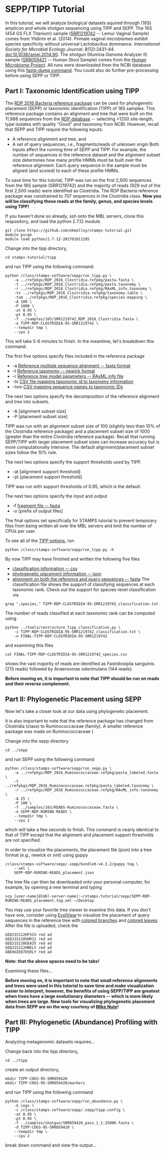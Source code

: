 SEPP/TIPP Tutorial
==================
In this tutorial, we will analyze biological datasets aquired through (16S) amplicon and whole shotgun sequencing using TIPP and SEPP. The 16S (454 GS FLX Titanium) sample ([SRR1219742](https://www.ncbi.nlm.nih.gov/biosample/SAMN02725485) -- Lemur Vaginal Sample) comes from Yildirim et al. (2014). Primate vaginal microbiomes exhibit species specificity without universal Lactobacillus dominance. *International Society for Microbial Ecology Journal*. 8(12):2431-44. [doi:10.1038/ismej.2014.90](https://www.ncbi.nlm.nih.gov/pubmed/25036926). The shotgun (Illumina Genome Analyzer II) sample ([SRR059421](https://www.ncbi.nlm.nih.gov/sra/SRX022983[accn]) -- Human Stool Sample) comes from the [Human Microbiome Project](http://www.hmpdacc.org). All runs were downloaded from the NCBI database using this [fastq-dump command](tools/fastq_dump.sh). You could also do further pre-processing before using SEPP or TIPP.

Part I: Taxonomic Identification using TIPP
-------------------------------------------
The [RDP 2016 Bacteria reference package](refpkgs/RDP_2016_Bacteria.refpkg) can be used for phylogenetic placement (SEPP) or taxonomic identification (TIPP) of 16S samples. This reference package contains an alignment and tree that were built on the 11,988 sequences from the [RDP database](https://rdp.cme.msu.edu/) -- selecting >1200 site-length, type isolates with quality "Good" and taxonomy from NCBI. However, recall that SEPP and TIPP require the following inputs:
+ A reference alignment and tree, and
+ A set of query sequences, i.e., fragments/reads of unknown origin
Both inputs affect the running time of SEPP and TIPP. For example, the number of sequences in the reference dataset and the alignment subset size determines how many profile HMMs must be built over the reference alignment. Each query sequence in the sample must be aligned (and scored) to each of these profile HMMs. 

To save time for this tutorial, TIPP was run on the first 2,500 sequences from the 16S sample (SRR1219742) and the majority of reads (929 out of the first 2,500 reads) were identified as Clostridia. The RDP Bacteria reference package was constrained to 707 sequences in the Clostridia class. **Now you will be classifying these reads at the family, genus, and species levels using TIPP!**

If you haven't done so already, ssh onto the MBL servers, clone this respository, and load the python 2.7.12 module.
```
git clone https://github.com/ekmolloy/stamps-tutorial.git
module purge
module load python/2.7.12-201701011205
```
Change into the tipp directory,
```
cd stamps-tutorial/tipp
```
and run TIPP using the following command:
```
python /class/stamps-software/sepp/run_tipp.py \
    -a ../refpkgs/RDP_2016_Clostridia.refpkg/pasta.fasta \
    -t ../refpkgs/RDP_2016_Clostridia.refpkg/pasta.taxonomy \
    -r ../refpkgs/RDP_2016_Clostridia.refpkg/RAxML_info.taxonomy \
    -tx ../refpkgs/RDP_2016_Clostridia.refpkg/taxonomy.table \
    -txm ../refpkgs/RDP_2016_Clostridia.refpkg/species.mapping \
    -A 100 \
    -P 1000 \
    -at 0.95 \
    -pt 0.95 \
    -f ../samples/16S/SRR1219742_RDP_2016_Clostridia.fasta \
    -o TIPP-RDP-CLOSTRIDIA-95-SRR1219742 \
    --tempdir tmp \
    --cpu 2
```
This will take 5-6 minutes to finish. In the meantime, let's breakdown this command.   

The first five options specify files included in the reference package
+ -a [Reference multiple sequence alignment -- fasta format](refpkgs/RDP_2016_Clostridia.refpkg/pasta.fasta)
+ -t [Reference taxonomy -- newick format](refpkgs/RDP_2016_Clostridia.refpkg/pasta.taxonomy)
+ -r [Reference tree model parameters -- RAxML info file](refpkgs/RDP_2016_Clostridia.refpkg/RAxML_info.taxonomy)
+ -tx [CSV file mapping taxonomic id to taxonomy information](refpkgs/RDP_2016_Clostridia.refpkg/taxonomy.table)
+ -txm [CSV mapping sequence names to taxonomic IDs](refpkgs/RDP_2016_Clostridia.refpkg/species.mapping)

The next two options specify the decomposition of the reference alignment and tree into subsets.
+ -A [alignment subset size]
+ -P [placement subset size]

TIPP was run with an alignment subset size of 100 (slightly less than 10% of the Clostridia reference package) and a placement subset size of 1000 (greater than the entire Clostridia reference package). Recall that running SEPP/TIPP with larger placement subset sizes can increase accuracy but is more computationally intensive. The default alignment/placement subset sizes follow the 10% rule.

The next two options specify the support thresholds used by TIPP.
+ -at [alignment support threshold]
+ -pt [placement support threshold]

TIPP was run with support thresholds of 0.95, which is the default. 

The next two options specify the input and output
+ -f [fragment file -- fasta](samples/16S/SRR1219742_RDP_2016_Clostridia.fasta)
+ -o [prefix of output files]

The final options set specifically for STAMPS tutorial to prevent temporary files from being written all over the MBL servers and limit the number of CPUs per user.

To see all of the [TIPP options](tipp-help.md), run
```
python /class/stamps-software/sepp/run_tipp.py -h
```
By now TIPP may have finished and written the following five files
+ [classification information -- csv](tipp/out/TIPP-RDP-CLOSTRIDIA-95-SRR1219742_classification.txt)
+ [phylogenetic placement information -- json](tipp/out/TIPP-RDP-CLOSTRIDIA-95-SRR1219742_placement.json)
+ [alignment on both the reference and query sequences -- fasta](tipp/out/TIPP-RDP-CLOSTRIDIA-95-SRR1219742_alignment.fasta.gz)
The classification file shows the support of classifying sequences at each taxonomic rank. Check out the support for species-level classification via
```
grep ",species," TIPP-RDP-CLOSTRIDIA-95-SRR1219742_classification.txt
```
The number of reads classified at each taxonomic rank can be computed using
```
python ../tools/restructure_tipp_classification.py \
    -i TIPP-RDP-CLOSTRIDIA-95-SRR1219742_classification.txt \
    -o FINAL-TIPP-RDP-CLOSTRIDIA-95-SRR1219742
```
and examining this files
```
cat FINAL-TIPP-RDP-CLOSTRIDIA-95-SRR1219742_species.csv
```
shows the vast majority of reads are identified as Fastidiosipila sanguinis (213 reads) followed by Anaerovorax odorimutans (144 reads).

**Before moving on, it is important to note that TIPP should be run on reads and their reverse complement.**


Part II: Phylogenetic Placement using SEPP
------------------------------------------
Now let's take a closer look at our data using phylogenetic placement.

It is also important to note that the reference package has changed from Clostridia (class) to Ruminococcaceae (family). A smaller reference package was made on Ruminococcaceae (

Change into the sepp directory
```
cd ../sepp
```
and run SEPP using the following command
```
python /class/stamps-software/sepp/run_sepp.py \
    -a ../refpkgs/RDP_2016_Ruminococcaceae.refpkg/pasta_labeled.fasta \
    -t ../refpkgs/RDP_2016_Ruminococcaceae.refpkg/pasta_labeled.taxonomy \
    -r ../refpkgs/RDP_2016_Ruminococcaceae.refpkg/RAxML_info.taxonomy \
    -A 25 \
    -P 100 \
    -f ../samples/16S/READS-Ruminococcaceae.fasta \
    -o SEPP-RDP-RUMINO-READS \
    --tempdir tmp \
    --cpu 2
```

which will take a few seconds to finish. This command is nearly identical to that of TIPP except that the alignment and placement support thresholds are not specified. 

In order to visualize the placements, the placement file (json) into a tree format (e.g., newick or xml) using guppy
```
/class/stamps-software/sepp/.sepp/bundled-v4.3.2/guppy tog \
    --xml \
    SEPP-RDP-RUMINO-READS_placement.json
```
The tree file can then be downloaded onto your personal computer, for example, by opening a new terminal and typing
```
scp [user-name]@[mbl-server-name]:~/stamps-tutorial/sepp/SEPP-RDP-RUMINO-READS_placement.tog.xml ~/Desktop
```
You may use your favorite tree viewer to examine this data. If you don't have one, consider using
[EvolView](http://www.evolgenius.info/evolview) to visualize the placement of query sequences in the reference tree with [colored branches](http://evolview.codeplex.com/wikipage?title=DatasetBranchColor) and [colored leaves](https://evolview.codeplex.com/wikipage?title=DatasetLeafColor). After the file is uploaded, check the 

```
GEQJ1S112HF5CU red ad   
GEQJ1S110GHR11 red ad   
GEQJ1S110GEAZV red ad   
GEQJ1S112HNELY red ad   
GBEHU2E07D5RLY red ad   
```
**Note: that the above spaces need to be tabs!**

Examining these files...

**Before moving on, it is important to note that small reference alignments and trees were used in this tutorial to save time and make visualization easier to interpret; however, the benefits of using SEPP/TIPP are greatest when trees have a large evolutionary diameters -- which is more likely when trees are large. New tools for visualizing phylogenetic placement data from SEPP are on the way courtesy of [Mike Nute](https://publish.illinois.edu/michaelnute/)!**


Part III: Phylogenetic (Abundance) Profiling with TIPP
------------------------------------------------------
Analyzing metagenomic datasets requires...

Change back into the tipp directory,
```
cd ../tipp
```
create an output directory,
```
mkdir TIPP-COGS-95-SRR059420
mkdir TIPP-COGS-95-SRR059420/markers
```
and run TIPP using the following command
```
python /class/stamps-software/sepp/run_abundance.py \
    -G cogs \
    -c /class/stamps-software/sepp/.sepp/tipp.config \
    -at 0.95 \
    -pt 0.95 \
    -f ../samples/shotgun/SRR059420_pass_1_1-25000.fasta \
    -d TIPP-COGS-95-SRR059420 \
    --tempdir tmp \
    --cpu 2
```
break down command and view the output...
